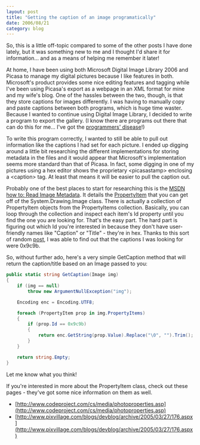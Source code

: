 ```yaml
---
layout: post
title: "Getting the caption of an image programatically"
date: 2006/08/21
category: blog
---
```


So, this is a little off-topic compared to some of the other posts I have done lately, but it was something new to me and I thought I'd share it for information... and as a means of helping me remember it later!

At home, I have been using both Microsoft Digital Image Library 2006 and Picasa to manage my digital pictures because I like features in both. Microsoft's product provides some nice editing features and tagging while I've been using Picasa's export as a webpage in an XML format for mine and my wife's blog. One of the hassles between the two, though, is that they store captions for images differently. I was having to manually copy and paste captions between both programs, which is huge time waster. Because I wanted to continue using Digital Image Library, I decided to write a program to export the gallery. (I know there are programs out there that can do this for me... I've got the [programmers' disease](http://blogs.msdn.com/abhinaba/archive/2005/12/12/502661.aspx)!)

To write this program correctly, I wanted to still be able to pull out information like the captions I had set for each picture. I ended up digging around a little bit researching the different implementations for storing metadata in the files and it would appear that Microsoft's implementation seems more standard than that of Picasa. In fact, some digging in one of my pictures using a hex editor shows the proprietary &lt;picasastamp&gt; enclosing a &lt;caption&gt; tag. At least that means it will be easier to pull the caption out.

Probably one of the best places to start for researching this is the [MSDN how to: Read Image Metadata](http://msdn2.microsoft.com/en-us/library/xddt0dz7.aspx). It details the [PropertyItem](http://msdn2.microsoft.com/en-us/library/system.drawing.imaging.propertyitem.aspx) that you can get off of the System.Drawing.Image class. There is actually a collection of PropertyItem objects from the PropertyItems collection. Basically, you can loop through the collection and inspect each item's Id property until you find the one you are looking for. That's the easy part. The hard part is figuring out which Id you're interested in because they don't have user-friendly names like "Caption" or "Title" - they're in hex. Thanks to this sort of random [post](http://www.planet-source-code.com/vb/Discussion/AskAProShowPost.asp?lngTopicId=36106&TopicCategory=other&Flag=2&lngWId=10), I was able to find out that the captions I was looking for were 0x9c9b.

So, without further ado, here's a very simple GetCaption method that will return the caption/title based on an Image passed to you:

```csharp
public static string GetCaption(Image img)
{
    if (img == null)
        throw new ArgumentNullException("img");

    Encoding enc = Encoding.UTF8;

    foreach (PropertyItem prop in img.PropertyItems)
    {
        if (prop.Id == 0x9c9b)
        {
            return enc.GetString(prop.Value).Replace("\0", "").Trim();
        }
    }

    return string.Empty;
}
```

Let me know what you think!

If you're interested in more about the PropertyItem class, check out these pages - they've got some nice information on them as well.

- [http://www.codeproject.com/cs/media/photoproperties.asp](http://www.codeproject.com/cs/media/photoproperties.asp)
- [http://www.pixvillage.com/blogs/devblog/archive/2005/03/27/176.aspx](http://www.pixvillage.com/blogs/devblog/archive/2005/03/27/176.aspx)


